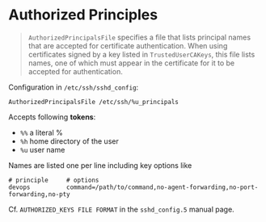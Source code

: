 # Authorized Principles

> `AuthorizedPrincipalsFile` specifies a file that lists principal names that
> are accepted for certificate authentication.  When using certificates signed
> by a key listed in `TrustedUserCAKeys`, this file lists names, one of which
> must appear in the certificate for it to be accepted for authentication.

Configuration in `/etc/ssh/sshd_config`:

```
AuthorizedPrincipalsFile /etc/ssh/%u_principals
```

Accepts following **tokens**:

- `%%` a literal %
- `%h` home directory of the user
- `%u` user name

Names are listed one per line including key options like

```
# principle     # options
devops          command=/path/to/command,no-agent-forwarding,no-port-forwarding,no-pty
```

Cf. `AUTHORIZED_KEYS FILE FORMAT` in the `sshd_config.5` manual page.
